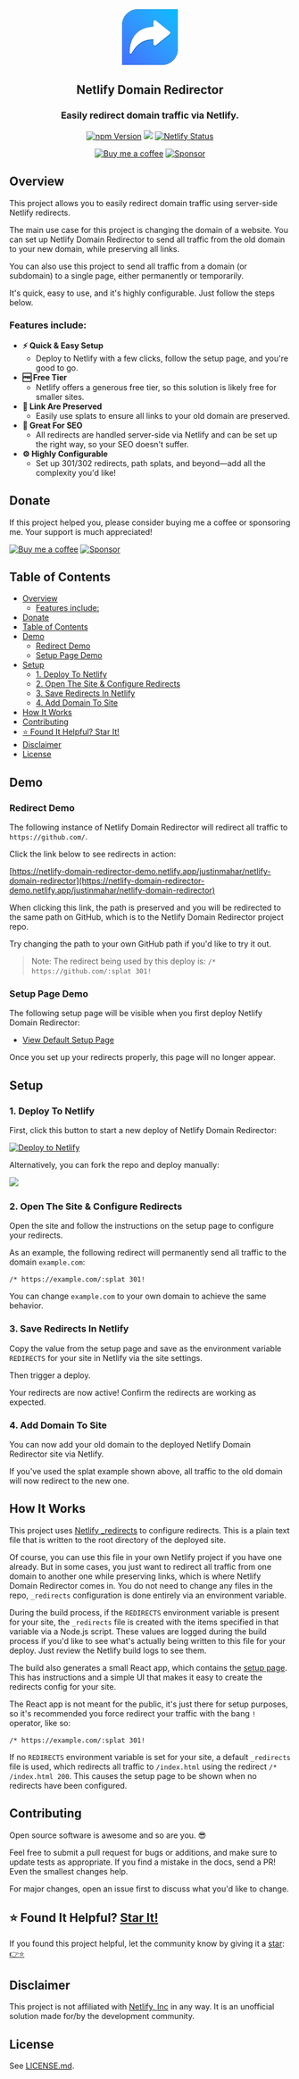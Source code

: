 <div align="center">
  <img src="https://github.com/justinmahar/netlify-domain-redirector/raw/master/public/logo192.png" width="100" />
</div>
<h2 align="center">
  Netlify Domain Redirector
</h2>
<h3 align="center">
  Easily redirect domain traffic via Netlify.
</h3>
<p align="center">
  <a href="https://badge.fury.io/js/netlify-domain-redirector" target="_blank" rel="noopener noreferrer"><img src="https://badge.fury.io/js/netlify-domain-redirector.svg" alt="npm Version" /></a> <a href="https://github.com/justinmahar/netlify-domain-redirector/fork"><img src="https://img.shields.io/badge/GitHub-Fork%20this%20repo-brightgreen"/></a> <a href="https://app.netlify.com/sites/netlify-domain-redirector-demo/deploys" target="_blank" rel="noopener noreferrer"><img src="https://api.netlify.com/api/v1/badges/fcf3fe57-4573-4503-8def-b52b97453fb7/deploy-status" alt="Netlify Status" /></a>
</p>
<p align="center">
  <a href="https://ko-fi.com/justinmahar"><img src="https://img.shields.io/static/v1?label=Buy%20me%20a%20coffee&message=%E2%9D%A4&logo=KoFi&color=%23fe8e86" alt="Buy me a coffee" /></a>&nbsp;<a href="https://github.com/sponsors/justinmahar" target="_blank" rel="noopener noreferrer"><img src="https://img.shields.io/static/v1?label=Sponsor&message=%E2%9D%A4&logo=GitHub&color=%23fe8e86" alt="Sponsor"/></a>
</p>


## Overview

This project allows you to easily redirect domain traffic using server-side Netlify redirects.

The main use case for this project is changing the domain of a website. You can set up Netlify Domain Redirector to 
send all traffic from the old domain to your new domain, while preserving all links.

You can also use this project to send all traffic from a domain (or subdomain) to a single page, either permanently or temporarily.

It's quick, easy to use, and it's highly configurable. Just follow the steps below.

### Features include:

- **⚡️ Quick & Easy Setup**
  - Deploy to Netlify with a few clicks, follow the setup page, and you're good to go.
- **🆓 Free Tier**
  - Netlify offers a generous free tier, so this solution is likely free for smaller sites.
- **🔗 Link Are Preserved**
  - Easily use splats to ensure all links to your old domain are preserved.
- **🤖 Great For SEO**
  - All redirects are handled server-side via Netlify and can be set up the right way, so your SEO doesn't suffer.
- **⚙️ Highly Configurable**
  - Set up 301/302 redirects, path splats, and beyond—add all the complexity you'd like!

## Donate 

If this project helped you, please consider buying me a coffee or sponsoring me. Your support is much appreciated!

<a href="https://ko-fi.com/justinmahar"><img src="https://img.shields.io/static/v1?label=Buy%20me%20a%20coffee&message=%E2%9D%A4&logo=KoFi&color=%23fe8e86" alt="Buy me a coffee" /></a>&nbsp;<a href="https://github.com/sponsors/justinmahar" target="_blank" rel="noopener noreferrer"><img src="https://img.shields.io/static/v1?label=Sponsor&message=%E2%9D%A4&logo=GitHub&color=%23fe8e86" alt="Sponsor"/></a>

## Table of Contents 

- [Overview](#overview)
  - [Features include:](#features-include)
- [Donate](#donate)
- [Table of Contents](#table-of-contents)
- [Demo](#demo)
  - [Redirect Demo](#redirect-demo)
  - [Setup Page Demo](#setup-page-demo)
- [Setup](#setup)
  - [1. Deploy To Netlify](#1-deploy-to-netlify)
  - [2. Open The Site \& Configure Redirects](#2-open-the-site--configure-redirects)
  - [3. Save Redirects In Netlify](#3-save-redirects-in-netlify)
  - [4. Add Domain To Site](#4-add-domain-to-site)
- [How It Works](#how-it-works)
- [Contributing](#contributing)
- [⭐ Found It Helpful? Star It!](#-found-it-helpful-star-it)
- [Disclaimer](#disclaimer)
- [License](#license)

## Demo

### Redirect Demo

The following instance of Netlify Domain Redirector will redirect all traffic to `https://github.com/`. 

Click the link below to see redirects in action:

[https://netlify-domain-redirector-demo.netlify.app/justinmahar/netlify-domain-redirector](https://netlify-domain-redirector-demo.netlify.app/justinmahar/netlify-domain-redirector)

When clicking this link, the path is preserved and you will be redirected to the same path on GitHub, which is to the Netlify Domain Redirector project repo.

Try changing the path to your own GitHub path if you'd like to try it out.

> Note: The redirect being used by this deploy is: `/* https://github.com/:splat 301!`

### Setup Page Demo

The following setup page will be visible when you first deploy Netlify Domain Redirector:

- [View Default Setup Page](https://netlify-domain-redirector.netlify.app/)

Once you set up your redirects properly, this page will no longer appear.

## Setup

### 1. Deploy To Netlify

First, click this button to start a new deploy of Netlify Domain Redirector:

[![Deploy to Netlify](https://www.netlify.com/img/deploy/button.svg)](https://app.netlify.com/start/deploy?repository=https://github.com/justinmahar/netlify-domain-redirector)

Alternatively, you can fork the repo and deploy manually:

<a href="https://github.com/justinmahar/netlify-domain-redirector/fork">
  <img src="https://img.shields.io/badge/GitHub-Fork%20this%20repo-brightgreen"/>
</a>

### 2. Open The Site & Configure Redirects

Open the site and follow the instructions on the setup page to configure your redirects.

As an example, the following redirect will permanently send all traffic to the domain `example.com`:

```
/* https://example.com/:splat 301!
```

You can change `example.com` to your own domain to achieve the same behavior.

### 3. Save Redirects In Netlify

Copy the value from the setup page and save as the environment variable `REDIRECTS` for your site in Netlify via the site settings.

Then trigger a deploy.

Your redirects are now active! Confirm the redirects are working as expected.

### 4. Add Domain To Site

You can now add your old domain to the deployed Netlify Domain Redirector site via Netlify.

If you've used the splat example shown above, all traffic to the old domain will now redirect to the new one.

## How It Works

This project uses [Netlify _redirects](https://docs.netlify.com/routing/redirects/) to configure redirects. This is a plain text file that is written to the root directory of the deployed site.

Of course, you can use this file in your own Netlify project if you have one already. But in some cases, you just want to redirect all traffic from one domain to another one while preserving links, which is where Netlify Domain Redirector comes in. You do not need to change any files in the repo, `_redirects` configuration is done entirely via an environment variable.

During the build process, if the `REDIRECTS` environment variable is present for your site, the `_redirects` file is created with the items specified in that variable via a Node.js script. These values are logged during the build process if you'd like to see what's actually being written to this file for your deploy. Just review the Netlify build logs to see them.

The build also generates a small React app, which contains the [setup page](https://netlify-domain-redirector.netlify.app/). This has instructions and a simple UI that makes it easy to create the redirects config for your site.

The React app is not meant for the public, it's just there for setup purposes, so it's recommended you force redirect your traffic with the bang `!` operator, like so:

```
/* https://example.com/:splat 301!
```

If no `REDIRECTS` environment variable is set for your site, a default `_redirects` file is used, which redirects all traffic to `/index.html` using the redirect `/* /index.html 200`. This causes the setup page to be shown when no redirects have been configured.

## Contributing

Open source software is awesome and so are you. 😎

Feel free to submit a pull request for bugs or additions, and make sure to update tests as appropriate. If you find a mistake in the docs, send a PR! Even the smallest changes help.

For major changes, open an issue first to discuss what you'd like to change.

## ⭐ Found It Helpful? [Star It!](https://github.com/justinmahar/netlify-domain-redirector/stargazers)

If you found this project helpful, let the community know by giving it a [star](https://github.com/justinmahar/netlify-domain-redirector/stargazers): [👉⭐](https://github.com/justinmahar/netlify-domain-redirector/stargazers)

## Disclaimer

This project is not affiliated with [Netlify, Inc](https://netlify.com/) in any way. It is an unofficial solution made for/by the development community.

## License

See [LICENSE.md](https://github.com/justinmahar/netlify-domain-redirector/blob/master/LICENSE.md).